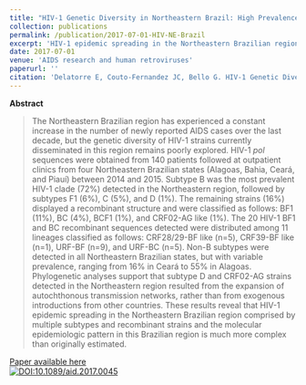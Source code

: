 ```yaml
---
title: "HIV-1 Genetic Diversity in Northeastern Brazil: High Prevalence of Non-B Subtypes"
collection: publications
permalink: /publication/2017-07-01-HIV-NE-Brazil
excerpt: 'HIV-1 epidemic spreading in the Northeastern Brazilian region comprised by multiple subtypes and recombinant strains and the molecular epidemiologic pattern in this Brazilian region is much more complex than originally estimated.'
date: 2017-07-01
venue: 'AIDS research and human retroviruses'
paperurl: ''
citation: 'Delatorre E, Couto-Fernandez JC, Bello G. HIV-1 Genetic Diversity in Northeastern Brazil: High Prevalence of Non-B Subtypes.<i> AIDS Res. Hum. Retroviruses. </i> 2017;33(7):639–47.'
---
```


**Abstract**

>The Northeastern Brazilian region has experienced a constant increase in the number of newly reported AIDS cases over the last decade, but the genetic diversity of HIV-1 strains currently disseminated in this region remains poorly explored. HIV-1 <i>pol</i> sequences were obtained from 140 patients followed at outpatient clinics from four Northeastern Brazilian states (Alagoas, Bahia, Ceará, and Piauí) between 2014 and 2015. Subtype B was the most prevalent HIV-1 clade (72%) detected in the Northeastern region, followed by subtypes F1 (6%), C (5%), and D (1%). The remaining strains (16%) displayed a recombinant structure and were classified as follows: BF1 (11%), BC (4%), BCF1 (1%), and CRF02-AG like (1%). The 20 HIV-1 BF1 and BC recombinant sequences detected were distributed among 11 lineages classified as follows: CRF28/29-BF like (n=5), CRF39-BF like (n=1), URF-BF (n=9), and URF-BC (n=5). Non-B subtypes were detected in all Northeastern Brazilian states, but with variable prevalence, ranging from 16% in Ceará to 55% in Alagoas. Phylogenetic analyses support that subtype D and CRF02-AG strains detected in the Northeastern region resulted from the expansion of autochthonous transmission networks, rather than from exogenous introductions from other countries. These results reveal that HIV-1 epidemic spreading in the Northeastern Brazilian region comprised by multiple subtypes and recombinant strains and the molecular epidemiologic pattern in this Brazilian region is much more complex than originally estimated.

[Paper available here](http://www.liebertpub.com/doi/10.1089/aid.2017.0045)<br>
[![DOI:10.1089/aid.2017.0045](https://zenodo.org/badge/DOI/10.1089/aid.2017.0045.svg)](https://doi.org/10.1089/aid.2017.0045)
